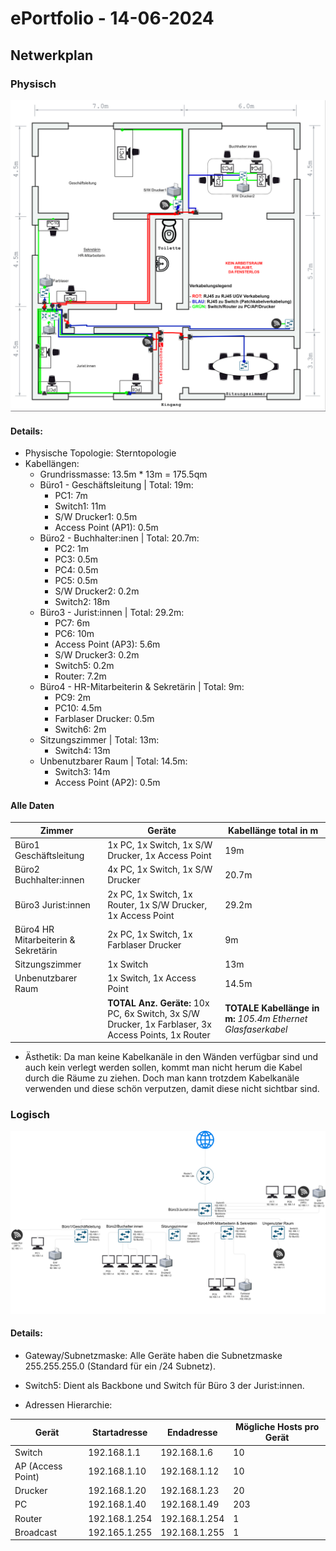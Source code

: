 # ePortfolio - 14-06-2024

## Netwerkplan

### Physisch


![Verkabelungsplan](../assets/assets_14-06-2024/Netzwerkplan_Physisch.svg)


#### Details:
- Physische Topologie: Sterntopologie
- Kabellängen:
    - Grundrissmasse: 13.5m * 13m = 175.5qm
    - Büro1 - Geschäftsleitung | Total: 19m:
        - PC1: 7m
        - Switch1: 11m
        - S/W Drucker1: 0.5m
        - Access Point (AP1): 0.5m
    - Büro2 - Buchhalter:inen | Total: 20.7m:
        - PC2: 1m
        - PC3: 0.5m
        - PC4: 0.5m
        - PC5: 0.5m
        - S/W Drucker2: 0.2m
        - Switch2: 18m
    - Büro3 - Jurist:innen | Total: 29.2m:
        - PC7: 6m
        - PC6: 10m
        - Access Point (AP3): 5.6m
        - S/W Drucker3: 0.2m
        - Switch5: 0.2m 
        - Router: 7.2m
    - Büro4 - HR-Mitarbeiterin & Sekretärin | Total: 9m:
        - PC9: 2m
        - PC10: 4.5m
        - Farblaser Drucker: 0.5m
        - Switch6: 2m
    - Sitzungszimmer | Total: 13m:
        - Switch4: 13m
    - Unbenutzbarer Raum | Total: 14.5m:
        - Switch3: 14m
        - Access Point (AP2): 0.5m

#### Alle Daten

| Zimmer| Geräte |Kabellänge total in m |
|-------|--------|----------------------|
| Büro1 Geschäftsleitung | 1x PC, 1x Switch, 1x S/W Drucker, 1x Access Point | 19m |
| Büro2 Buchhalter:innen | 4x PC, 1x Switch, 1x S/W Drucker | 20.7m |
| Büro3 Jurist:innen | 2x PC, 1x Switch, 1x Router, 1x S/W Drucker, 1x Access Point | 29.2m |
| Büro4 HR Mitarbeiterin & Sekretärin | 2x PC, 1x Switch, 1x Farblaser Drucker | 9m |
| Sitzungszimmer | 1x Switch | 13m |
| Unbenutzbarer Raum | 1x Switch, 1x Access Point | 14.5m |
|| **TOTAL Anz. Geräte:** 10x PC, 6x Switch, 3x S/W Drucker, 1x Farblaser, 3x Access Points, 1x Router | **TOTALE Kabellänge in m:** *105.4m Ethernet Glasfaserkabel* |

- Ästhetik:
Da man keine Kabelkanäle in den Wänden verfügbar sind und auch kein verlegt werden sollen, kommt man nicht herum die Kabel durch die Räume zu ziehen. Doch man kann trotzdem Kabelkanäle verwenden und diese schön verputzen, damit diese nicht sichtbar sind.

### Logisch

![Logsiches Layout](../assets/assets_14-06-2024/Netzwerkplan_Logisch.svg)

#### Details:
- Gateway/Subnetzmaske: Alle Geräte haben die Subnetzmaske 255.255.255.0 (Standard für ein /24 Subnetz).
- Switch5: Dient als Backbone und Switch für Büro 3 der Jurist:innen.

- Adressen Hierarchie:

| Gerät | Startadresse | Endadresse | Mögliche Hosts pro Gerät |
|-------|--------------|------------|--------------------------|
| Switch | 192.168.1.1| 192.168.1.6 | 10 |
| AP (Access Point) | 192.168.1.10 | 192.168.1.12 | 10 |
| Drucker | 192.168.1.20 | 192.168.1.23 | 20 |
| PC | 192.168.1.40| 192.168.1.49 | 203 |
| Router | 192.168.1.254 | 192.168.1.254 | 1 |
| Broadcast | 192.165.1.255 | 192.168.1.255 | 1 |
